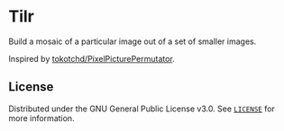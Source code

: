 # Tilr

Build a mosaic of a particular image out of a set of smaller images.

Inspired by [tokotchd/PixelPicturePermutator](https://github.com/tokotchd/PixelPicturePermutator).

## License

Distributed under the GNU General Public License v3.0. See [`LICENSE`](./LICENSE) for more information.
